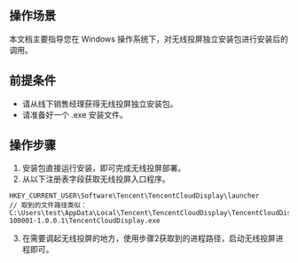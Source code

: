 ## 操作场景
本文档主要指导您在 Windows 操作系统下，对无线投屏独立安装包进行安装后的调用。


## 前提条件
- 请从线下销售经理获得无线投屏独立安装包。
- 请准备好一个 .exe 安装文件。

## 操作步骤
1. 安装包直接运行安装，即可完成无线投屏部署。
2. 从以下注册表字段获取无线投屏入口程序。
```
HKEY_CURRENT_USER\Software\Tencent\TencentCloudDisplay\launcher
// 取到的文件路径类似： C:\Users\test\AppData\Local\Tencent\TencentCloudDisplay\TencentCloudDisplay-100001-1.0.0.1\TencentCloudDisplay.exe
```
3. 在需要调起无线投屏的地方，使用步骤2获取到的进程路径，启动无线投屏进程即可。
